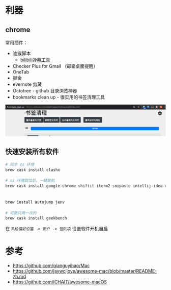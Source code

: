 # 利器
## chrome
常用插件：

- 油猴脚本
  - [bilibili弹幕工具](https://greasyfork.org/en/scripts/378513-bilibili-cc%E5%AD%97%E5%B9%95%E5%B7%A5%E5%85%B7)
- Checker Plus for Gmail （邮箱桌面提醒）
- OneTab
- 掘金
- evernote 剪藏
- Octotree - github 目录浏览神器
- bookmarks clean up - 很实用的书签清理工具

![](https://raw.githubusercontent.com/easterfan/picgo/master/blingbling/2020/20200402073701.png)

## 快速安装所有软件
```bash
# 同步 ss 环境
brew cask install clashx

# ss 环境就位后，一键装机
brew cask install google-chrome shiftit iterm2 snipaste intellij-idea vlc sogouinput licecap picgo neteasemusic atom obs firefox baidunetdisk postman xmind keepassx nutstore evernote cheatsheet calibre the-unarchiver rescuetime


brew install autojump jenv

# 可能只用一次的
brew cask install geekbench

```
在 `系统偏好设置 -> 用户 -> 登陆项` 设置软件开机自启

# 参考
- https://github.com/qianguyihao/Mac
- https://github.com/jaywcjlove/awesome-mac/blob/master/README-zh.md
- https://github.com/iCHAIT/awesome-macOS
